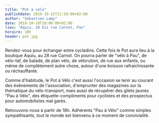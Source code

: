 ```yaml
---
title: "Pot à vélo"
publishdate: 2019-10-15T11:59:08+02:00
author: "Sébastien Lamy"
date: 2019-10-18T18:00:00+02:00
lieu: "Aquiu, 28 bis rue Carnot, Pau"
horaire: 18h
header: pot.jpg
---
```


Rendez-vous pour échanger entre cycladins. Cette fois le Pot aura lieu à la
boutique Aquiu, au 28 rue Carnot. On pourra parler de "vélo à Pau", 
de vélo-taf, de balade, de plan vélo, de vélorution, de rue aux enfants, ou 
même de complètement autre chose, autour d'une boisson rafraichissante ou
réchauffante.

<!--more-->

Comme d'habitude, le Pot à Vélo c'est aussi l'occasion se tenir au courant des 
évènements de l'association, d'emprunter des magazines sur la thématique du 
vélo-transport, mais aussi de récupérer des gilets jaunes "Pau à Vélo", des 
étiquette-compliments pour cyclistes et des prospectus pour automobilistes mal 
garés.

Retrouvons-nous à partir de 18h. Adhérents "Pau à Vélo" comme simples 
sympathisants, tout le monde est bienvenu à ce moment de convivialité.
